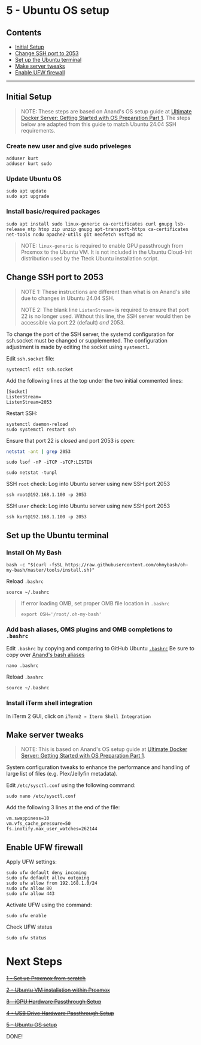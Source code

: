 # 5 - Ubuntu OS setup

## Contents
  - [Initial Setup](#initial-setup)
  - [Change SSH port to 2053](#change-ssh-port-to-2053)
  - [Set up the Ubuntu terminal](#set-up-the-ubuntu-terminal)
  - [Make server tweaks](#make-server-tweaks)
  - [Enable UFW firewall](#enable-ufw-firewall)
----    


## Initial Setup
> NOTE: These steps are based on Anand's OS setup guide at [Ultimate Docker Server: Getting Started with OS Preparation Part 1](https://www.smarthomebeginner.com/ultimate-docker-server-1-os-preparation/). 
>The steps below are adapted from this guide to match Ubuntu 24.04 SSH requirements.
### Create new user and give sudo priveleges
```shell-script
adduser kurt
adduser kurt sudo
```
### Update Ubuntu OS
```shell-script
sudo apt update
sudo apt upgrade
```
### Install basic/required packages
```shell-script
sudo apt install sudo linux-generic ca-certificates curl gnupg lsb-release ntp htop zip unzip gnupg apt-transport-https ca-certificates net-tools ncdu apache2-utils git neofetch vsftpd mc
```
> NOTE: `linux-generic` is required to enable GPU passthrough from Proxmox to the Ubuntu VM. It is not included in the Ubuntu Cloud-Init distribution used by the Tteck Ubuntu installation script.
## Change SSH port to 2053
> NOTE 1: These instructions are different than what is on Anand's site due to changes in Ubuntu 24.04 SSH.
> 
> NOTE 2: The blank line `ListenStream=` is required to ensure that port 22 is no longer used. Without this line, the SSH server would then be accessible via port 22 (default) *and* 2053.

To change the port of the SSH server, the systemd configuration for ssh.socket must be changed or supplemented. The configuration adjustment is made by editing the socket using `systemctl`.

Edit `ssh.socket` file:
```shell-script
systemctl edit ssh.socket
```
Add the following lines at the top under the two initial commented lines:

```EditorConfig
[Socket]
ListenStream=
ListenStream=2053
```
Restart SSH:
```shell
systemctl daemon-reload
sudo systemctl restart ssh  
```
Ensure that port 22 is *closed* and port 2053 is *open*:
```sh
netstat -ant | grep 2053
```
```shell-script
sudo lsof -nP -iTCP -sTCP:LISTEN
```
```shell-script
sudo netstat -tunpl
```
SSH `root` check: Log into Ubuntu server using new SSH port 2053
```shell-script
ssh root@192.168.1.100 -p 2053
```
SSH `user` check: Log into Ubuntu server using new SSH port 2053
```shell
ssh kurt@192.168.1.100 -p 2053
```

## Set up the Ubuntu terminal
### Install Oh My Bash
```shell
bash -c "$(curl -fsSL https://raw.githubusercontent.com/ohmybash/oh-my-bash/master/tools/install.sh)"
```
Reload `.bashrc`
```shell
source ~/.bashrc
```
> If error loading OMB, set proper OMB file location in `.bashrc`
> ```shell
> export OSH='/root/.oh-my-bash'
> ```
### Add bash aliases, OMS plugins and OMB completions to `.bashrc`
Edit `.bashrc` by copying and comparing to GitHub Ubuntu [`.bashrc`](/Ubuntu%20files/.bashrc)
Be sure to copy over [Anand's bash aliases](https://github.com/htpcBeginner/docker-traefik/blob/master/shared/config/bash_aliases)
```shell
nano .bashrc
```
Reload `.bashrc`
```shell
source ~/.bashrc
```
### Install iTerm shell integration
In iTerm 2 GUI, click on `iTerm2 → Iterm Shell Integration`

##  Make server tweaks
> NOTE: This is based on Anand's OS setup guide at [Ultimate Docker Server: Getting Started with OS Preparation Part 1](https://www.smarthomebeginner.com/ultimate-docker-server-1-os-preparation/).

System configuration tweaks to enhance the performance and handling of large list of files (e.g. Plex/Jellyfin metadata). 

Edit `/etc/sysctl.conf` using the following command:

```shell
sudo nano /etc/sysctl.conf
```

Add the following 3 lines at the end of the file:
```EditorConfig
vm.swappiness=10
vm.vfs_cache_pressure=50
fs.inotify.max_user_watches=262144
```
## Enable UFW firewall
Apply UFW settings:
```shell
sudo ufw default deny incoming
sudo ufw default allow outgoing
sudo ufw allow from 192.168.1.0/24
sudo ufw allow 80
sudo ufw allow 443
```
Activate UFW using the command:

```shell
sudo ufw enable
```
Check  UFW status
```shell
sudo ufw status
```

# Next Steps

~~[1 - Set up Proxmox from scratch](1%20-%20Proxmox%20Setup.md)~~

~~[2 - Ubuntu VM installation within Proxmox](2%20-%20Ubuntu%20VM%20Installation%20within%20Proxmox.md)~~

~~[3 - iGPU Hardware Passthrough Setup](3%20-%20iGPU%20Hardware%20Passthrough%20Setup.md)~~

~~[4 - USB Drive Hardware Passthrough Setup](4%20-%20USB%20Drive%20Hardware%20Passthrough%20Setup.md)~~

~~[5 - Ubuntu OS setup](5%20-%20Ubuntu%20OS%20Setup.md)~~

DONE!
